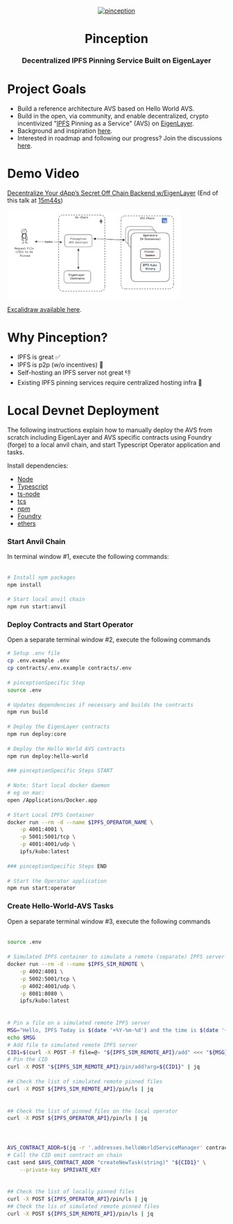 <p align="center">
  <a href="https://github.com/wesfloyd/pinception">
    <img src="https://github.com/wesfloyd/pinception/assets/260568/fb6c8685-888b-450d-842b-9060a7fd0ace" alt="pinception" width="400"/>
  </a>
</p>

<h1 align="center">Pinception</h1>
<h3 align="center">Decentralized IPFS Pinning Service Built on EigenLayer</h2>

# Project Goals
- Build a reference architecture AVS based on Hello World AVS.
- Build in the open, via community, and enable decentralized, crypto incentivized "[IPFS](ipfs.tech) Pinning as a Service" (AVS) on [EigenLayer](https://docs.eigenlayer.xyz/eigenlayer/overview). 
- Background and inspiration [here](https://x.com/DennisonBertram/status/1772621874192584962).
- Interested in roadmap and following our progress? Join the discussions [here](https://github.com/wesfloyd/pinception/discussions).

# Demo Video

[Decentralize Your dApp’s Secret Off Chain Backend w/EigenLayer](https://www.youtube.com/watch?v=_rWdJZkJYVw) (End of this talk at [15m44s](https://youtu.be/_rWdJZkJYVw?si=8K0D4iworyjwnPxw&t=944))

<p><img width="400" alt="image" src="assets/pinception-architecture.png"></p>
<a href="https://link.excalidraw.com/l/1XPZRMVbRNH/Ai6Tz8fAVsw">Excalidraw available here</a>.


# Why Pinception?
- IPFS is great ✅
- IPFS is p2p (w/o incentives) 🤷
- Self-hosting an IPFS server not great 👎
- Existing IPFS pinning services require centralized hosting infra 😬






# Local Devnet Deployment


The following instructions explain how to manually deploy the AVS from scratch including EigenLayer and AVS specific contracts using Foundry (forge) to a local anvil chain, and start Typescript Operator application and tasks.

Install dependencies:

- [Node](https://nodejs.org/en/download/)
- [Typescript](https://www.typescriptlang.org/download)
- [ts-node](https://www.npmjs.com/package/ts-node)
- [tcs](https://www.npmjs.com/package/tcs#installation)
- [npm](https://docs.npmjs.com/downloading-and-installing-node-js-and-npm)
- [Foundry](https://getfoundry.sh/)
- [ethers](https://www.npmjs.com/package/ethers)

### Start Anvil Chain

In terminal window #1, execute the following commands:

```sh

# Install npm packages
npm install

# Start local anvil chain
npm run start:anvil
```

### Deploy Contracts and Start Operator

Open a separate terminal window #2, execute the following commands

```sh
# Setup .env file
cp .env.example .env
cp contracts/.env.example contracts/.env

# pinceptionSpecific Step
source .env

# Updates dependencies if necessary and builds the contracts 
npm run build

# Deploy the EigenLayer contracts
npm run deploy:core

# Deploy the Hello World AVS contracts
npm run deploy:hello-world

### pinceptionSpecific Steps START

# Note: Start local docker daemon
# eg on mac: 
open /Applications/Docker.app

# Start Local IPFS Container
docker run --rm -d --name $IPFS_OPERATOR_NAME \
    -p 4001:4001 \
    -p 5001:5001/tcp \
    -p 4001:4001/udp \
    ipfs/kubo:latest

### pinceptionSpecific Steps END

# Start the Operator application
npm run start:operator

```

### Create Hello-World-AVS Tasks

Open a separate terminal window #3, execute the following commands

```sh

source .env

# Simulated IPFS container to simulate a remote (separate) IPFS server for testing
docker run --rm -d --name $IPFS_SIM_REMOTE \
    -p 4002:4001 \
    -p 5002:5001/tcp \
    -p 4002:4001/udp \
    -p 8081:8080 \
    ipfs/kubo:latest


# Pin a file on a simulated remote IPFS server
MSG="Hello, IPFS Today is $(date '+%Y-%m-%d') and the time is $(date '+%H:%M:%S') .. and Nashville is amazing"
echo $MSG
# Add file to simulated remote IPFS server
CID1=$(curl -X POST -F file=@- "${IPFS_SIM_REMOTE_API}/add" <<< "${MSG}" | jq -r .Hash)
# Pin the CID
curl -X POST "${IPFS_SIM_REMOTE_API}/pin/add?arg=${CID1}" | jq

## Check the list of simulated remote pinned files
curl -X POST ${IPFS_SIM_REMOTE_API}/pin/ls | jq 


## Check the list of pinned files on the local operator
curl -X POST ${IPFS_OPERATOR_API}/pin/ls | jq



AVS_CONTRACT_ADDR=$(jq -r '.addresses.helloWorldServiceManager' contracts/deployments/hello-world/31337.json)
# Call the CID emit contract on chain
cast send $AVS_CONTRACT_ADDR "createNewTask(string)" "${CID1}" \
    --private-key $PRIVATE_KEY


## Check the list of locally pinned files
curl -X POST ${IPFS_OPERATOR_API}/pin/ls | jq 
## Check the lis of simulated remote pinned files
curl -X POST ${IPFS_SIM_REMOTE_API}/pin/ls | jq


```

